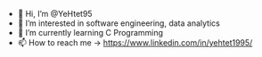 - 👋 Hi, I’m @YeHtet95
- 👀 I’m interested in software engineering, data analytics
- 🌱 I’m currently learning C Programming
- 📫 How to reach me -> https://www.linkedin.com/in/yehtet1995/

<!---
YeHtet95/YeHtet95 is a ✨ special ✨ repository because its `README.md` (this file) appears on your GitHub profile.
You can click the Preview link to take a look at your changes.
--->
